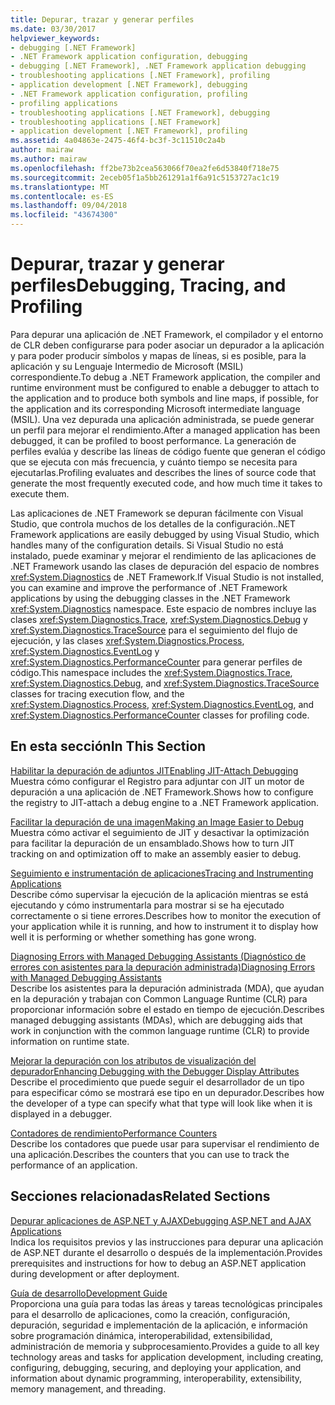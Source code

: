 ```yaml
---
title: Depurar, trazar y generar perfiles
ms.date: 03/30/2017
helpviewer_keywords:
- debugging [.NET Framework]
- .NET Framework application configuration, debugging
- debugging [.NET Framework], .NET Framework application debugging
- troubleshooting applications [.NET Framework], profiling
- application development [.NET Framework], debugging
- .NET Framework application configuration, profiling
- profiling applications
- troubleshooting applications [.NET Framework], debugging
- troubleshooting applications [.NET Framework]
- application development [.NET Framework], profiling
ms.assetid: 4a04863e-2475-46f4-bc3f-3c11510c2a4b
author: mairaw
ms.author: mairaw
ms.openlocfilehash: ff2be73b2cea563066f70ea2fe6d53840f718e75
ms.sourcegitcommit: 2eceb05f1a5bb261291a1f6a91c5153727ac1c19
ms.translationtype: MT
ms.contentlocale: es-ES
ms.lasthandoff: 09/04/2018
ms.locfileid: "43674300"
---
```

# <a name="debugging-tracing-and-profiling"></a><span data-ttu-id="5268a-102">Depurar, trazar y generar perfiles</span><span class="sxs-lookup"><span data-stu-id="5268a-102">Debugging, Tracing, and Profiling</span></span>
<span data-ttu-id="5268a-103">Para depurar una aplicación de .NET Framework, el compilador y el entorno de CLR deben configurarse para poder asociar un depurador a la aplicación y para poder producir símbolos y mapas de líneas, si es posible, para la aplicación y su Lenguaje Intermedio de Microsoft (MSIL) correspondiente.</span><span class="sxs-lookup"><span data-stu-id="5268a-103">To debug a .NET Framework application, the compiler and runtime environment must be configured to enable a debugger to attach to the application and to produce both symbols and line maps, if possible, for the application and its corresponding Microsoft intermediate language (MSIL).</span></span> <span data-ttu-id="5268a-104">Una vez depurada una aplicación administrada, se puede generar un perfil para mejorar el rendimiento.</span><span class="sxs-lookup"><span data-stu-id="5268a-104">After a managed application has been debugged, it can be profiled to boost performance.</span></span> <span data-ttu-id="5268a-105">La generación de perfiles evalúa y describe las líneas de código fuente que generan el código que se ejecuta con más frecuencia, y cuánto tiempo se necesita para ejecutarlas.</span><span class="sxs-lookup"><span data-stu-id="5268a-105">Profiling evaluates and describes the lines of source code that generate the most frequently executed code, and how much time it takes to execute them.</span></span>  
  
 <span data-ttu-id="5268a-106">Las aplicaciones de .NET Framework se depuran fácilmente con Visual Studio, que controla muchos de los detalles de la configuración.</span><span class="sxs-lookup"><span data-stu-id="5268a-106">.NET Framework applications are easily debugged by using Visual Studio, which handles many of the configuration details.</span></span> <span data-ttu-id="5268a-107">Si Visual Studio no está instalado, puede examinar y mejorar el rendimiento de las aplicaciones de .NET Framework usando las clases de depuración del espacio de nombres <xref:System.Diagnostics> de .NET Framework.</span><span class="sxs-lookup"><span data-stu-id="5268a-107">If Visual Studio is not installed, you can examine and improve the performance of .NET Framework applications by using the debugging classes in the .NET Framework <xref:System.Diagnostics> namespace.</span></span> <span data-ttu-id="5268a-108">Este espacio de nombres incluye las clases <xref:System.Diagnostics.Trace>, <xref:System.Diagnostics.Debug> y <xref:System.Diagnostics.TraceSource> para el seguimiento del flujo de ejecución, y las clases <xref:System.Diagnostics.Process>, <xref:System.Diagnostics.EventLog> y <xref:System.Diagnostics.PerformanceCounter> para generar perfiles de código.</span><span class="sxs-lookup"><span data-stu-id="5268a-108">This namespace includes the <xref:System.Diagnostics.Trace>, <xref:System.Diagnostics.Debug>, and <xref:System.Diagnostics.TraceSource> classes for tracing execution flow, and the <xref:System.Diagnostics.Process>, <xref:System.Diagnostics.EventLog>, and <xref:System.Diagnostics.PerformanceCounter> classes for profiling code.</span></span>  
  
## <a name="in-this-section"></a><span data-ttu-id="5268a-109">En esta sección</span><span class="sxs-lookup"><span data-stu-id="5268a-109">In This Section</span></span>  
 [<span data-ttu-id="5268a-110">Habilitar la depuración de adjuntos JIT</span><span class="sxs-lookup"><span data-stu-id="5268a-110">Enabling JIT-Attach Debugging</span></span>](../../../docs/framework/debug-trace-profile/enabling-jit-attach-debugging.md)  
 <span data-ttu-id="5268a-111">Muestra cómo configurar el Registro para adjuntar con JIT un motor de depuración a una aplicación de .NET Framework.</span><span class="sxs-lookup"><span data-stu-id="5268a-111">Shows how to configure the registry to JIT-attach a debug engine to a .NET Framework application.</span></span>  
  
 [<span data-ttu-id="5268a-112">Facilitar la depuración de una imagen</span><span class="sxs-lookup"><span data-stu-id="5268a-112">Making an Image Easier to Debug</span></span>](../../../docs/framework/debug-trace-profile/making-an-image-easier-to-debug.md)  
 <span data-ttu-id="5268a-113">Muestra cómo activar el seguimiento de JIT y desactivar la optimización para facilitar la depuración de un ensamblado.</span><span class="sxs-lookup"><span data-stu-id="5268a-113">Shows how to turn JIT tracking on and optimization off to make an assembly easier to debug.</span></span>  
  
 [<span data-ttu-id="5268a-114">Seguimiento e instrumentación de aplicaciones</span><span class="sxs-lookup"><span data-stu-id="5268a-114">Tracing and Instrumenting Applications</span></span>](../../../docs/framework/debug-trace-profile/tracing-and-instrumenting-applications.md)  
 <span data-ttu-id="5268a-115">Describe cómo supervisar la ejecución de la aplicación mientras se está ejecutando y cómo instrumentarla para mostrar si se ha ejecutado correctamente o si tiene errores.</span><span class="sxs-lookup"><span data-stu-id="5268a-115">Describes how to monitor the execution of your application while it is running, and how to instrument it to display how well it is performing or whether something has gone wrong.</span></span>  
  
 [<span data-ttu-id="5268a-116">Diagnosing Errors with Managed Debugging Assistants (Diagnóstico de errores con asistentes para la depuración administrada)</span><span class="sxs-lookup"><span data-stu-id="5268a-116">Diagnosing Errors with Managed Debugging Assistants</span></span>](../../../docs/framework/debug-trace-profile/diagnosing-errors-with-managed-debugging-assistants.md)  
 <span data-ttu-id="5268a-117">Describe los asistentes para la depuración administrada (MDA), que ayudan en la depuración y trabajan con Common Language Runtime (CLR) para proporcionar información sobre el estado en tiempo de ejecución.</span><span class="sxs-lookup"><span data-stu-id="5268a-117">Describes managed debugging assistants (MDAs), which are debugging aids that work in conjunction with the common language runtime (CLR) to provide information on runtime state.</span></span>  
  
 [<span data-ttu-id="5268a-118">Mejorar la depuración con los atributos de visualización del depurador</span><span class="sxs-lookup"><span data-stu-id="5268a-118">Enhancing Debugging with the Debugger Display Attributes</span></span>](../../../docs/framework/debug-trace-profile/enhancing-debugging-with-the-debugger-display-attributes.md)  
 <span data-ttu-id="5268a-119">Describe el procedimiento que puede seguir el desarrollador de un tipo para especificar cómo se mostrará ese tipo en un depurador.</span><span class="sxs-lookup"><span data-stu-id="5268a-119">Describes how the developer of a type can specify what that type will look like when it is displayed in a debugger.</span></span>  
  
 [<span data-ttu-id="5268a-120">Contadores de rendimiento</span><span class="sxs-lookup"><span data-stu-id="5268a-120">Performance Counters</span></span>](../../../docs/framework/debug-trace-profile/performance-counters.md)  
 <span data-ttu-id="5268a-121">Describe los contadores que puede usar para supervisar el rendimiento de una aplicación.</span><span class="sxs-lookup"><span data-stu-id="5268a-121">Describes the counters that you can use to track the performance of an application.</span></span>  
  
## <a name="related-sections"></a><span data-ttu-id="5268a-122">Secciones relacionadas</span><span class="sxs-lookup"><span data-stu-id="5268a-122">Related Sections</span></span>  
 [<span data-ttu-id="5268a-123">Depurar aplicaciones de ASP.NET y AJAX</span><span class="sxs-lookup"><span data-stu-id="5268a-123">Debugging ASP.NET and AJAX Applications</span></span>](https://msdn.microsoft.com/library/9d531913-541b-47b8-864d-138021fca0c6)  
 <span data-ttu-id="5268a-124">Indica los requisitos previos y las instrucciones para depurar una aplicación de ASP.NET durante el desarrollo o después de la implementación.</span><span class="sxs-lookup"><span data-stu-id="5268a-124">Provides prerequisites and instructions for how to debug an ASP.NET application during development or after deployment.</span></span>  
  
 [<span data-ttu-id="5268a-125">Guía de desarrollo</span><span class="sxs-lookup"><span data-stu-id="5268a-125">Development Guide</span></span>](../../../docs/framework/development-guide.md)  
 <span data-ttu-id="5268a-126">Proporciona una guía para todas las áreas y tareas tecnológicas principales para el desarrollo de aplicaciones, como la creación, configuración, depuración, seguridad e implementación de la aplicación, e información sobre programación dinámica, interoperabilidad, extensibilidad, administración de memoria y subprocesamiento.</span><span class="sxs-lookup"><span data-stu-id="5268a-126">Provides a guide to all key technology areas and tasks for application development, including creating, configuring, debugging, securing, and deploying your application, and information about dynamic programming, interoperability, extensibility, memory management, and threading.</span></span>
